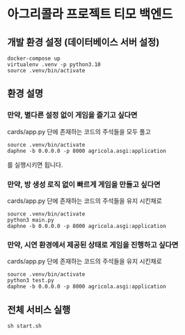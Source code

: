# 아그리콜라 프로젝트 티모 백엔드

## 개발 환경 설정 (데이터베이스 서버 설정)

```shell
docker-compose up
virtualenv .venv -p python3.10
source .venv/bin/activate
```

## 환경 설명

### 만약, 별다른 설정 없이 게임을 즐기고 싶다면

cards/app.py 단에 존재하는 코드의 주석들을 모두 풀고

```shell
source .venv/bin/activate
daphne -b 0.0.0.0 -p 8000 agricola.asgi:application
```

를 실행시키면 됩니다.

### 만약, 방 생성 로직 없이 빠르게 게임을 만들고 싶다면

cards/app.py 단에 존재하는 코드의 주석들을 유지 시킨채로

```shell
source .venv/bin/activate
python3 main.py
daphne -b 0.0.0.0 -p 8000 agricola.asgi:application
```

### 만약, 시연 환경에서 제공된 상태로 게임을 진행하고 싶다면

cards/app.py 단에 존재하는 코드의 주석들을 유지 시킨채로

```shell
source .venv/bin/activate
python3 test.py
daphne -b 0.0.0.0 -p 8000 agricola.asgi:application
```

## 전체 서비스 실행

```shell
sh start.sh
```
